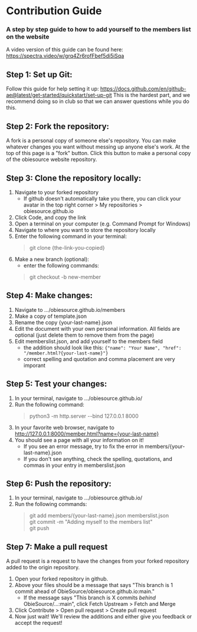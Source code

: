 # Contribution Guide
### A step by step guide to how to add yourself to the members list on the website
A video version of this guide can be found here: https://spectra.video/w/grq4Zr6rofFbef5di5iSqa

## Step 1: Set up Git:

Follow this guide for help setting it up:
https://docs.github.com/en/github-ae@latest/get-started/quickstart/set-up-git
This is the hardest part, and we recommend doing so in club so that we can answer questions while you do this.

## Step 2: Fork the repository:

A fork is a personal copy of someone else's repository. You can make whatever changes you want without messing up anyone else's work.
At the top of this page is a "fork" button. Click this button to make a personal copy of the obiesource website repository.

## Step 3: Clone the repository locally:

1. Navigate to your forked repository
	- If github doesn't automatically take you there, you can click your avatar in the top right corner > My repositories > obiesource.github.io
2. Click Code, and copy the link
3. Open a terminal on your computer (e.g. Command Prompt for Windows)
4. Navigate to where you want to store the repository locally
5. Enter the following command in your terminal:
	> git clone {the-link-you-copied}
6. Make a new branch (optional):
	- enter the following commands:
	> git checkout -b new-member

## Step 4: Make changes:

1. Navigate to .../obiesource.github.io/members
2. Make a copy of template.json
3. Rename the copy {your-last-name}.json
4. Edit the document with your own personal information. All fields are optional (just delete them to remove them from the page)
5. Edit memberslist.json, and add yourself to the members field
	- the addition should look like this: `{"name": "Your Name", "href": "/member.html?{your-last-name}"}`
	- correct spelling and quotation and comma placement are very imporant

## Step 5: Test your changes:

1. In your terminal, navigate to .../obiesource.github.io/
2. Run the following command:
	> python3 -m http.server --bind 127.0.0.1 8000
3. In your favorite web browser, navigate to http://127.0.0.1:8000/member.html?name={your-last-name}
4. You should see a page with all your information on it!
	- If you see an error message, try to fix the error in members/{your-last-name}.json
	- If you don't see anything, check the spelling, quotations, and commas in your entry in memberslist.json

## Step 6: Push the repository:

1. In your terminal, navigate to .../obiesource.github.io/
2. Run the following commands:
	> git add members/{your-last-name}.json memberslist.json  
	> git commit -m "Adding myself to the members list"  
	> git push

## Step 7: Make a pull request

A pull request is a request to have the changes from your forked repository added to the origin repository.
1. Open your forked repository in github.
2. Above your files should be a message that says "This branch is 1 commit ahead of ObieSource/obiesource.github.io:main."
	- If the message says "This branch is X commits _behind_ ObieSource/...:main", click Fetch Upstream > Fetch and Merge
3. Click Contribute > Open pull request > Create pull request
4. Now just wait! We'll review the additions and either give you feedback or accept the request!
